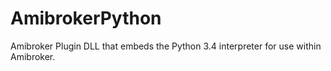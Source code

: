 # AmibrokerPython
Amibroker Plugin DLL that embeds the Python 3.4 interpreter for use within Amibroker.

